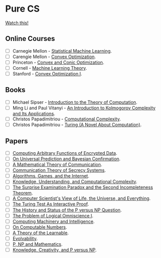 # Pure CS

[Watch this!](https://stellar.mit.edu/courseguide/)

## Online Courses
 - [ ] Carnegie Mellon - [Statistical Machine Learning](http://www.stat.cmu.edu/~ryantibs/statml/).
 - [ ] Carengie Mellon - [Convex Optimization](https://www.youtube.com/watch?v=XFKBNJ14UmY&list=PLjbUi5mgii6AVdvImLB9-Hako68p9MpIC).
 - [ ] Princeton - [Convex and Conic Optimization](http://aaa.princeton.edu/orf523).
 - [ ] Cornell - [Machine Learning Theory](http://www.cs.cornell.edu/courses/cs6783/2019fa/).
 - [ ] Stanford - [Convex Optimization I](https://web.stanford.edu/class/ee364a/).

## Books
- [ ] Michael Sipser - [Introduction to the Theory of Computation](https://www.amazon.com/Introduction-Theory-Computation-Michael-Sipser/dp/0534950973/ref=sr_1_1?s=books&ie=UTF8&qid=1315273796&sr=1-1).
- [ ] Ming Li and Paul Vitanyi - [An Introduction to Kolmogorov Complexity and Its Applications](https://www.amazon.com/Introduction-Kolmogorov-Complexity-Applications-Computer/dp/0387339981/ref=sr_1_1?ie=UTF8&qid=1315403140&sr=8-1).
- [ ] Christos Papadimitriou - [Computational Complexity](https://www.amazon.com/Computational-Complexity-Christos-H-Papadimitriou/dp/0201530821/ref=sr_1_1?s=books&ie=UTF8&qid=1315273863&sr=1-1).
- [ ] Christos Papadimitriou - [Turing (A Novel About Computation)](https://www.amazon.com/Turing-Novel-Computation-Christos-Papadimitriou/dp/0262661918/ref=sr_1_1?s=books&ie=UTF8&qid=1315273937&sr=1-1).

## Papers
- [ ] [Computing Arbitrary Functions of Encrypted Data](https://crypto.stanford.edu/craig/easy-fhe.pdf).
- [ ] [On Universal Prediction and Bayesian Confirmation](http://arxiv.org/pdf/0709.1516).
- [ ] [A Mathematical Theory of Communication](http://people.math.harvard.edu/~ctm/home/text/others/shannon/entropy/entropy.pdf).
- [ ] [Communication Theory of Secrecy Systems](http://netlab.cs.ucla.edu/wiki/files/shannon1949.pdf).
- [ ] [Algorithms, Games, and the Internet](http://www.eecs.harvard.edu/~parkes/cs286r/spring02/papers/stoc01.pdf).
- [ ] [Knowledge, Understanding, and Computational Complexity](https://citeseerx.ist.psu.edu/viewdoc/download?doi=10.1.1.98.4920&rep=rep1&type=pdf).
- [ ] [The Surprise Examination Paradox and the Second Incompleteness Theorem](https://arxiv.org/abs/1011.4974).
- [ ] [A Computer Scientist's View of Life, the Universe, and Everything](https://arxiv.org/abs/quant-ph/9904050).
- [ ] [The Turing Test As Interactive Proof](https://dash.harvard.edu/bitstream/1/2027203/5/turing-interactive-proof.pdf).
- [ ] [The History and Status of the P versus NP Question](https://www.win.tue.nl/~gwoegi/P-versus-NP/sipser.pdf).
- [ ] [The Problem of Logical Omniscience I](https://www.jstor.org/stable/20116982?seq=1). 
- [ ] [Computing Machinery and Intelligence](https://academic.oup.com/mind/article/LIX/236/433/986238).
- [ ] [On Computable Numbers](https://www.cs.virginia.edu/~robins/Turing_Paper_1936.pdf).
- [ ] [A Theory of the Learnable](https://people.mpi-inf.mpg.de/~mehlhorn/SeminarEvolvability/ValiantLearnable.pdf).
- [ ] [Evolvability](https://dash.harvard.edu/bitstream/handle/1/2643031/Valiant_Evolvability.pdf).
- [ ] [P, NP and Mathematics](https://www.math.ias.edu/~avi/PUBLICATIONS/MYPAPERS/W06/w06.pdf).
- [ ] [Knowledge, Creativity, and P versus NP](https://www.math.ias.edu/~avi/PUBLICATIONS/MYPAPERS/AW09/AW09.pdf).
